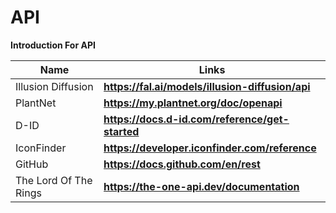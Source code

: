 # API

**Introduction For API**
 
  

Name | Links |
------------- | ------------- |
Illusion Diffusion | **https://fal.ai/models/illusion-diffusion/api** |
PlantNet | **https://my.plantnet.org/doc/openapi** |
D-ID | **https://docs.d-id.com/reference/get-started** |
IconFinder | **https://developer.iconfinder.com/reference** |
GitHub | **https://docs.github.com/en/rest** |
The Lord Of The Rings | **https://the-one-api.dev/documentation** |
